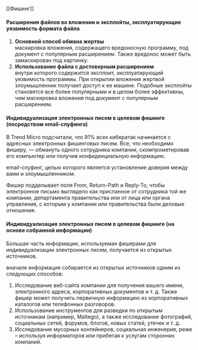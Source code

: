 [[Фишинг]]

#### Расширения файлов во вложении и эксплойты, эксплуатирующие уязвимость формата файла

1. **Основной способ обмана жертвы**<br>маскировка вложения, содержащего вредоносную программу, под документ с популярным расширением. Также вредонос может быть замаскирован под картинку.
1. **Использование файла с достоверным расширением**<br>внутри которого содержится эксплоит, эксплуатирующий уязвимость программы. При открытии вложения жертвой злоумышленник получает доступ к ее машине. Подобные эксплойты становятся все более популярными и в целом более эффективны, чем маскировка вложения под документ с популярным расширением.

#### Индивидуализация электронных писем в целевом фишинге (посредством email-спуфинга)

В Trend Micro подсчитали, что 91% всех кибератак начинается с адресных электронных фишинговых писем. Все, что необходимо фишеру, — обмануть одного сотрудника компании, скомпрометировав его компьютер или получив конфиденциальную информацию.

email-спуфинг, целью которого является установление доверия между вами и злоумышленником.

Фишер подделывает поля From, Return-Path и Reply-To, чтобы электронное письмо выглядело как присланное от сотрудника той же компании, департамента правительства или от лица или органа управления, с которым у компании или правительства были деловые отношения.

#### Индивидуализация электронных писем в целевом фишинге (на основе собранной информации)

Большая часть информации, используемая фишерами для индивидуализации электронных писем, получается из открытых источников.

вначале информация собирается из открытых источников одним из следующих способов:

1. Исследование веб-сайта компании для получения вашего имени, электронного адреса, корпоративных документов и т. д. Также фишер может получить первичную информацию из корпоративных каталогов или телефонных разговоров.
1. Использование инструментов для разведки по открытым источникам (например, Maltego), а также исследование фотографий, социальных сетей, форумов, блогов, новых статей, утечек и т. д.
1. Исследование мусорных контейнеров, социальная инженерия, реже – используя информаторов или прибегая к услугам сторонних компаний.